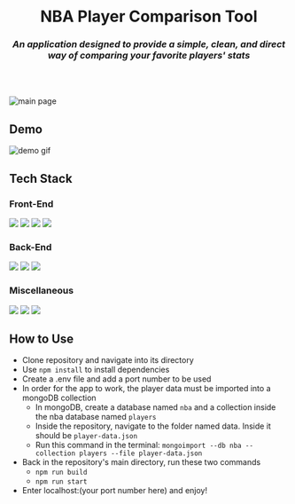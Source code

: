 <h1 align="center">
  <br>
    NBA Player Comparison Tool
    <h3 align="center">
        <i>An application designed to provide a simple, clean, and direct way of comparing your favorite players' stats</i>
    </h3>
    <br></br>
</h1>

![main page](https://i.imgur.com/pIbJwCg.jpg)

## Demo
![demo gif](https://i.imgur.com/tgiSnrr.gif)

## Tech Stack
### Front-End
<div>
  <img src="https://img.shields.io/badge/React-20232A?style=for-the-badge&logo=react&logoColor=61DAFB" />
  <img src='https://img.shields.io/badge/css3-%231572B6.svg?style=for-the-badge&logo=css3&logoColor=white' />
  <img src="https://img.shields.io/badge/Webpack-8DD6F9?style=for-the-badge&logo=Webpack&logoColor=white" />
  <img src="https://img.shields.io/badge/Babel-F9DC3E?style=for-the-badge&logo=babel&logoColor=white" />
</div>

### Back-End
<div>
  <img src="https://img.shields.io/badge/MongoDB-4EA94B?style=for-the-badge&logo=mongodb&logoColor=white" />
  <img src="https://img.shields.io/badge/Express.js-000000?style=for-the-badge&logo=express&logoColor=white" />
  <img src="https://img.shields.io/badge/Node.js-339933?style=for-the-badge&logo=nodedotjs&logoColor=white" />
</div>

### Miscellaneous
<div>
  <img src='https://img.shields.io/badge/javascript-%23323330.svg?style=for-the-badge&logo=javascript&logoColor=%23F7DF1E' />
  <img src='https://img.shields.io/badge/html5-%23E34F26.svg?style=for-the-badge&logo=html5&logoColor=white' />
  <img src="https://img.shields.io/badge/eslint-3A33D1?style=for-the-badge&logo=eslint&logoColor=white" />
</div>

## How to Use
* Clone repository and navigate into its directory
* Use ```npm install``` to install dependencies
* Create a .env file and add a port number to be used
* In order for the app to work, the player data must be imported into a mongoDB collection
  * In mongoDB, create a database named ```nba``` and a collection inside the nba database named ```players```
  * Inside the repository, navigate to the folder named data. Inside it should be ```player-data.json```
  * Run this command in the terminal: ```mongoimport --db nba --collection players --file player-data.json```
* Back in the repository's main directory, run these two commands
  * ```npm run build```
  * ```npm run start```
* Enter localhost:(your port number here) and enjoy!   
